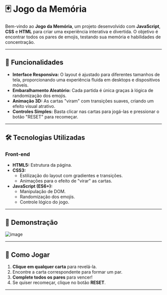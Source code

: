# 🃏 Jogo da Memória

Bem-vindo ao **Jogo da Memória**, um projeto desenvolvido com **JavaScript**, **CSS** e **HTML** para criar uma experiência interativa e divertida. O objetivo é encontrar todos os pares de emojis, testando sua memória e habilidades de concentração.

---

## 🚀 Funcionalidades

- **Interface Responsiva:** O layout é ajustado para diferentes tamanhos de tela, proporcionando uma experiência fluida em desktops e dispositivos móveis.
- **Embaralhamento Aleatório:** Cada partida é única graças à lógica de randomização dos emojis.
- **Animação 3D:** As cartas "viram" com transições suaves, criando um efeito visual atrativo.
- **Controles Simples:** Basta clicar nas cartas para jogá-las e pressionar o botão "RESET" para recomeçar.

---

## 🛠️ Tecnologias Utilizadas

### **Front-end**
- **HTML5:** Estrutura da página.
- **CSS3:** 
  - Estilização do layout com gradientes e transições.
  - Animações para o efeito de "virar" as cartas.
- **JavaScript (ES6+):**
  - Manipulação de DOM.
  - Randomização dos emojis.
  - Controle lógico do jogo.

---

## 📸 Demonstração

![image](https://github.com/user-attachments/assets/a1b37dad-43f5-404b-be95-cdf0ab5cc6c4)



---

## 🧩 Como Jogar

1. **Clique em qualquer carta** para revelá-la.
2. Encontre a carta correspondente para formar um par.
3. **Complete todos os pares** para vencer!
4. Se quiser recomeçar, clique no botão **RESET**.

---
